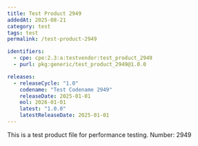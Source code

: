 ```yaml
---
title: Test Product 2949
addedAt: 2025-08-21
category: test
tags: test
permalink: /test-product-2949

identifiers:
  - cpe: cpe:2.3:a:testvendor:test_product_2949
  - purl: pkg:generic/test_product_2949@1.0.0

releases:
  - releaseCycle: "1.0"
    codename: "Test Codename 2949"
    releaseDate: 2025-01-01
    eol: 2026-01-01
    latest: "1.0.0"
    latestReleaseDate: 2025-01-01
---
```


This is a test product file for performance testing. Number: 2949
